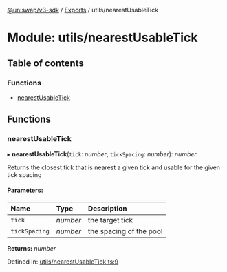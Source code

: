 [@uniswap/v3-sdk](../README.md) / [Exports](../modules.md) / utils/nearestUsableTick

# Module: utils/nearestUsableTick

## Table of contents

### Functions

- [nearestUsableTick](utils_nearestusabletick.md#nearestusabletick)

## Functions

### nearestUsableTick

▸ **nearestUsableTick**(`tick`: *number*, `tickSpacing`: *number*): *number*

Returns the closest tick that is nearest a given tick and usable for the given tick spacing

#### Parameters:

| Name | Type | Description |
| :------ | :------ | :------ |
| `tick` | *number* | the target tick |
| `tickSpacing` | *number* | the spacing of the pool |

**Returns:** *number*

Defined in: [utils/nearestUsableTick.ts:9](https://github.com/Uniswap/uniswap-v3-sdk/blob/4a7e393/src/utils/nearestUsableTick.ts#L9)
